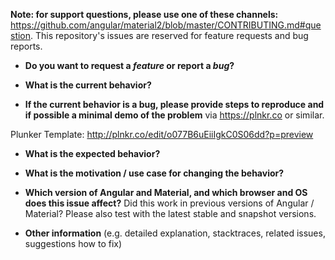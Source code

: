 **Note: for support questions, please use one of these channels:**
https://github.com/angular/material2/blob/master/CONTRIBUTING.md#question.
This repository's issues are reserved for feature requests and bug reports.

* **Do you want to request a *feature* or report a *bug*?**



* **What is the current behavior?**



* **If the current behavior is a bug,
please provide steps to reproduce and if possible a minimal demo of the problem**
via https://plnkr.co or similar.

Plunker Template: http://plnkr.co/edit/o077B6uEiiIgkC0S06dd?p=preview


* **What is the expected behavior?**



* **What is the motivation / use case for changing the behavior?**



* **Which version of Angular and Material, and which browser and OS does this issue affect?**
Did this work in previous versions of Angular / Material?
Please also test with the latest stable and snapshot versions.



* **Other information**
(e.g. detailed explanation, stacktraces, related issues, suggestions how to fix)
